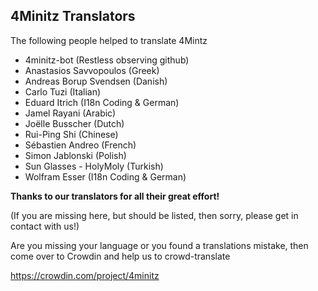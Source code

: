 ## 4Minitz Translators 

The following people helped to translate 4Mintz

* 4minitz-bot (Restless observing github)
* Anastasios Savvopoulos (Greek)
* Andreas Borup Svendsen (Danish)
* Carlo Tuzi (Italian)
* Eduard Itrich (I18n Coding & German)
* Jamel Rayani (Arabic)
* Joëlle Busscher (Dutch)
* Rui-Ping Shi (Chinese)
* Sébastien Andreo (French)
* Simon Jablonski (Polish)
* Sun Glasses - HolyMoly (Turkish)
* Wolfram Esser (I18n Coding & German)


__Thanks to our translators for all their great effort!__

(If you are missing here, but should be listed, then sorry, please get in contact with us!)

Are you missing your language or you found a translations mistake, 
then come over to Crowdin and help us to crowd-translate

https://crowdin.com/project/4minitz
